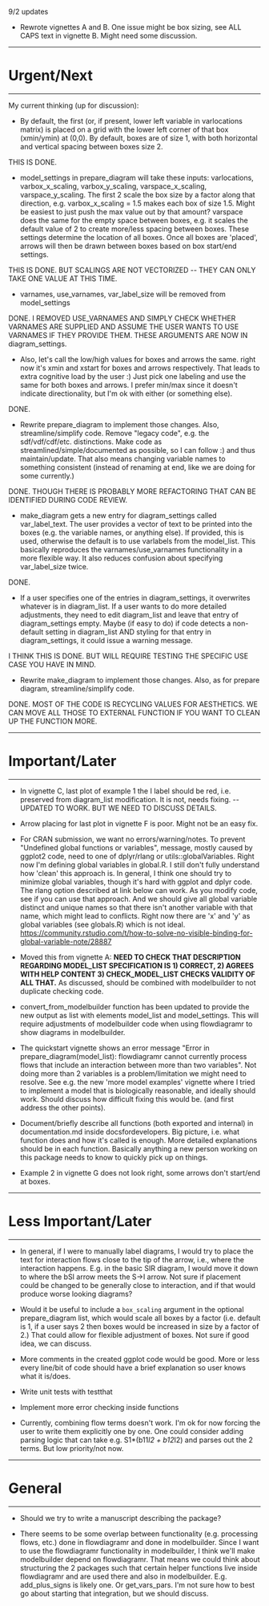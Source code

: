 9/2 updates

* Rewrote vignettes A and B. One issue might be box sizing, see ALL CAPS text in vignette B. Might need some discussion.



******
# Urgent/Next
******

My current thinking (up for discussion):

* By default, the first (or, if present, lower left variable in varlocations matrix) is placed on a grid with the lower left corner of that box (xmin/ymin) at (0,0). By default, boxes are of size 1, with both horizontal and vertical spacing between boxes size 2.

THIS IS DONE.

* model_settings in prepare_diagram will take these inputs: varlocations, varbox_x_scaling, varbox_y_scaling, varspace_x_scaling, varspace_y_scaling. The first 2 scale the box size by a factor along that direction, e.g. varbox_x_scaling = 1.5 makes each box of size 1.5. Might be easiest to just push the max value out by that amount? varspace does the same for the empty space between boxes, e.g. it scales the default value of 2 to create more/less spacing between boxes. These settings determine the location of all boxes. Once all boxes are 'placed', arrows will then be drawn between boxes based on box start/end settings.

THIS IS DONE. BUT SCALINGS ARE NOT VECTORIZED -- THEY CAN ONLY TAKE ONE VALUE AT THIS TIME.

* varnames, use_varnames, var_label_size will be removed from model_settings

DONE. I REMOVED USE_VARNAMES AND SIMPLY CHECK WHETHER VARNAMES ARE SUPPLIED AND ASSUME THE USER WANTS TO USE VARNAMES IF THEY PROVIDE THEM. THESE ARGUMENTS ARE NOW IN diagram_settings.

* Also, let's call the low/high values for boxes and arrows the same. right now it's xmin and xstart for boxes and arrows respectively. That leads to extra cognitive load by the user :) Just pick one labeling and use the same for both boxes and arrows. I prefer min/max since it doesn't indicate directionality, but I'm ok with either (or something else).

DONE.

* Rewrite prepare_diagram to implement those changes. Also, streamline/simplify code. Remove "legacy code", e.g. the sdf/vdf/cdf/etc. distinctions. Make code as streamlined/simple/documented as possible, so I can follow :) and thus maintain/update. That also means changing variable names to something consistent (instead of renaming at end, like we are doing for some currently.)

DONE. THOUGH THERE IS PROBABLY MORE REFACTORING THAT CAN BE IDENTIFIED DURING CODE REVIEW.


* make_diagram gets a new entry for diagram_settings called var_label_text. The user provides a vector of text to be printed into the boxes (e.g. the variable names, or anything else). If provided, this is used, otherwise the default is to use varlabels from the model_list. This basically reproduces the varnames/use_varnames functionality in a more flexible way. It also reduces confusion about specifying var_label_size twice.

DONE.

* If a user specifies one of the entries in diagram_settings, it overwrites whatever is in diagram_list. If a user wants to do more detailed adjustments, they need to edit diagram_list and leave that entry of diagram_settings empty. Maybe (if easy to do) if code detects a non-default setting in diagram_list AND styling for that entry in diagram_settings, it could issue a warning message.

I THINK THIS IS DONE. BUT WILL REQUIRE TESTING THE SPECIFIC USE CASE YOU HAVE IN MIND.

* Rewrite make_diagram to implement those changes. Also, as for prepare diagram, streamline/simplify code.

DONE. MOST OF THE CODE IS RECYCLING VALUES FOR AESTHETICS. WE CAN MOVE ALL THOSE TO EXTERNAL FUNCTION IF YOU WANT TO CLEAN UP THE FUNCTION MORE.


******
# Important/Later
******

* In vignette C, last plot of example 1 the I label should be red, i.e. preserved from diagram_list modification. It is not, needs fixing. -- UPDATED TO WORK. BUT WE NEED TO DISCUSS DETAILS.

* Arrow placing for last plot in vignette F is poor. Might not be an easy fix.

* For CRAN submission, we want no errors/warning/notes. To prevent "Undefined global functions or variables", message, mostly caused by ggplot2 code, need to one of dplyr/rlang or utils::globalVariables. 
Right now I'm defining global variables in global.R. I still don't fully understand how 'clean' this approach is. In general, I think one should try to minimize global variables, though it's hard with ggplot and dplyr code. 
The rlang option described at link below can work. As you modify code, see if you can use that approach. And we should give all global variable distinct and unique names so that there isn't another variable with that name, which might lead to conflicts. Right now there are 'x' and 'y' as global variables (see globals.R) which is not ideal.
https://community.rstudio.com/t/how-to-solve-no-visible-binding-for-global-variable-note/28887


* Moved this from vignette A: **NEED TO CHECK THAT DESCRIPTION REGARDING MODEL_LIST SPECIFICATION IS 1) CORRECT, 2) AGREES WITH HELP CONTENT 3) CHECK_MODEL_LIST CHECKS VALIDITY OF ALL THAT.** As discussed, should be combined with modelbuilder to not duplicate checking code. 

* convert_from_modelbuilder function has been updated to provide the new output as list with elements model_list and model_settings. This will require adjustments of modelbuilder code when using flowdiagramr to show diagrams in modelbuilder.

* The quickstart vignette shows an error message "Error in prepare_diagram(model_list): flowdiagramr cannot currently process flows that include an interaction between more than two variables". Not doing more than 2 variables is a problem/limitation we might need to resolve. See e.g. the new 'more model examples' vignette where I tried to implement a model that is biologically reasonable, and ideally should work. Should discuss how difficult fixing this would be. (and first address the other points).

* Document/briefly describe all functions (both exported and internal) in documentation.md inside docsfordevelopers. Big picture, i.e. what function does and how it's called is enough. More detailed explanations should be in each function. Basically anything a new person working on this package needs to know to quickly pick up on things.

* Example 2 in vignette G does not look right, some arrows don't start/end at boxes.

******
# Less Important/Later
******

* In general, if I were to manually label diagrams, I would try to place the text for interaction flows close to the tip of the arrow, i.e., where the interaction happens. E.g. in the basic SIR diagram, I would move it down to where the bSI arrow meets the S->I arrow. Not sure if placement could be changed to be generally close to interaction, and if that would produce worse looking diagrams?

* Would it be useful to include a `box_scaling` argument in the optional prepare_diagram list, which would scale all boxes by a factor (i.e. default is 1, if a user says 2 then boxes would be increased in size by a factor of 2.) That could allow for flexible adjustment of boxes. Not sure if good idea, we can discuss.  

* More comments in the created ggplot code would be good. More or less every line/bit of code should have a brief explanation so user knows what it is/does.

* Write unit tests with testthat

* Implement more error checking inside functions

* Currently, combining flow terms doesn't work. I'm ok for now forcing the user to write them explicitly one by one. One could consider adding parsing logic that can take e.g. S1*(b11*I2 + b12*I2) and parses out the 2 terms. But low priority/not now.


******
# General
******

* Should we try to write a manuscript describing the package?

* There seems to be some overlap between functionality (e.g. processing flows, etc.) done in flowdiagramr and done in modelbuilder. Since I want to use the flowdiagramr functionality in modelbuilder, I think we'll make modelbuilder depend on flowdiagramr. That means we could think about structuring the 2 packages such that certain helper functions live inside flowdiagramr and are used there and also in modelbuilder. E.g. add_plus_signs is likely one. Or get_vars_pars. I'm not sure how to best go about starting that integration, but we should discuss.




